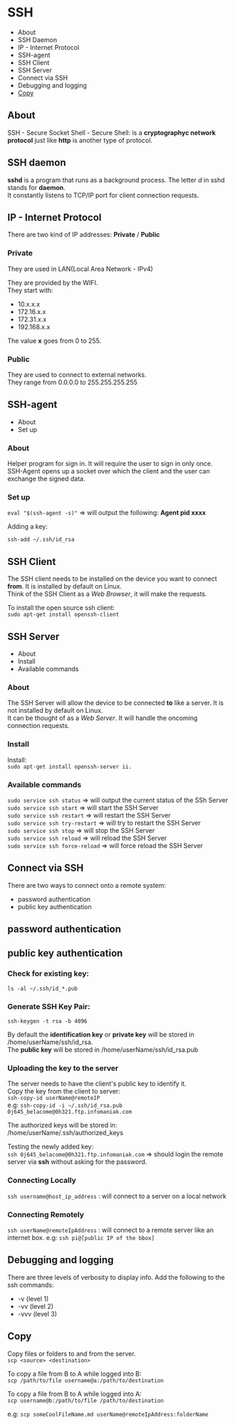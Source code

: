 # SSH

- About
- SSH Daemon
- IP - Internet Protocol
- SSH-agent
- SSH Client
- SSH Server
- Connect via SSH
- Debugging and logging
- [Copy](#copy)

## About

SSH - Secure Socket Shell - Secure Shell: is a **cryptographyc network protocol** just like **http** is another type of protocol.

## SSH daemon

**sshd** is a program that runs as a background process. The letter _d_ in sshd stands for **daemon**.  
It constantly listens to TCP/IP port for client connection requests.

## IP - Internet Protocol

There are two kind of IP addresses: **Private** / **Public**

### Private

They are used in LAN(Local Area Network - IPv4)

They are provided by the WIFI.  
They start with:

- 10.x.x.x
- 172.16.x.x
- 172.31.x.x
- 192.168.x.x

The value **x** goes from 0 to 255.

### Public

They are used to connect to external networks.  
They range from 0.0.0.0 to 255.255.255.255

## SSH-agent

- About
- Set up

### About

Helper program for sign in. It will require the user to sign in only once.  
SSH-Agent opens up a socket over which the client and the user can exchange the signed data.

### Set up

`eval "$(ssh-agent -s)"` => will output the following: **Agent pid xxxx**

Adding a key:

`ssh-add ~/.ssh/id_rsa`

## SSH Client

The SSH client needs to be installed on the device you want to connect **from**. It is installed by default on Linux.  
Think of the SSH Client as a _Web Browser_, it will make the requests.

To install the open source ssh client:  
`sudo apt-get install openssh-client`

## SSH Server

- About
- Install
- Available commands

### About

The SSH Server will allow the device to be connected **to** like a server. It is not installed by default on Linux.  
It can be thought of as a _Web Server_. It will handle the oncoming connection requests.

### Install

Install:  
`sudo apt-get install openssh-server ii.`

### Available commands

`sudo service ssh status` => will output the current status of the SSh Server  
`sudo service ssh start` => will start the SSH Server  
`sudo service ssh restart` => will restart the SSH Server  
`sudo service ssh try-restart` => will try to restart the SSH Server  
`sudo service ssh stop` => will stop the SSH Server  
`sudo service ssh reload` => will reload the SSH Server  
`sudo service ssh force-reload` => will force reload the SSH Server

## Connect via SSH

There are two ways to connect onto a remote system:

- password authentication
- public key authentication

## password authentication

## public key authentication

### Check for existing key:

`ls -al ~/.ssh/id_*.pub`

### Generate SSH Key Pair:

`ssh-keygen -t rsa -b 4096`

By default the **identification key** or **private key** will be stored in /home/userName/ssh/id_rsa.  
The **public key** will be stored in /home/userName/ssh/id_rsa.pub

### Uploading the key to the server

The server needs to have the client's public key to identify it.  
Copy the key from the client to server:  
`ssh-copy-id userName@remoteIP`  
e.g: `ssh-copy-id -i ~/.ssh/id_rsa.pub 0j645_belacome@0h321.ftp.infomaniak.com`

The authorized keys will be stored in: /home/userName/.ssh/authorized_keys

Testing the newly added key:  
`ssh 0j645_belacome@0h321.ftp.infomaniak.com` => should login the remote server via **ssh** without asking for the password.

### Connecting Locally

`ssh username@host_ip_address` : will connect to a server on a local network

### Connecting Remotely

`ssh userName@remoteIpAddress` : will connect to a remote server like an internet box.
e.g: `ssh pi@[public IP of the bbox]`

## Debugging and logging

There are three levels of verbosity to display info. Add the following to the ssh commands:

- -v (level 1)
- -vv (level 2)
- -vvv (level 3)

## Copy

Copy files or folders to and from the server.  
`scp <source> <destination>`

To copy a file from B to A while logged into B:  
`scp /path/to/file username@a:/path/to/destination`

To copy a file from B to A while logged into A:  
`scp username@b:/path/to/file /path/to/destination`

e.g: `scp someCoolFileName.md userName@remoteIpAddress:folderName`
